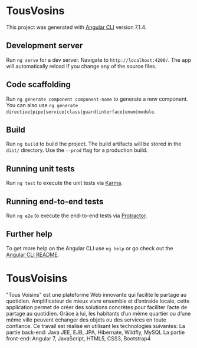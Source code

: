 # TousVosins

This project was generated with [Angular CLI](https://github.com/angular/angular-cli) version 7.1.4.

## Development server

Run `ng serve` for a dev server. Navigate to `http://localhost:4200/`. The app will automatically reload if you change any of the source files.

## Code scaffolding

Run `ng generate component component-name` to generate a new component. You can also use `ng generate directive|pipe|service|class|guard|interface|enum|module`.

## Build

Run `ng build` to build the project. The build artifacts will be stored in the `dist/` directory. Use the `--prod` flag for a production build.

## Running unit tests

Run `ng test` to execute the unit tests via [Karma](https://karma-runner.github.io).

## Running end-to-end tests

Run `ng e2e` to execute the end-to-end tests via [Protractor](http://www.protractortest.org/).

## Further help

To get more help on the Angular CLI use `ng help` or go check out the [Angular CLI README](https://github.com/angular/angular-cli/blob/master/README.md).
# TousVoisins
"Tous Voisins" est une plateforme Web innovante qui facilite le partage au quotidien. Amplificateur de mieux vivre ensemble et d’entraide locale, cette application permet de créer des solutions concrètes pour faciliter l’acte de partage au quotidien. Grâce à lui, les habitants d’un même quartier ou d’une même ville peuvent échanger des objets ou des services en toute confiance.
Ce travail est réalisé en utilisant les technologies suivantes: 
La partie back-end: Java JEE, EJB, JPA, Hibernate, Wildfly, MySQL 
La partie front-end: Angular 7, JavaScript, HTML5, CSS3, Bootstrap4

